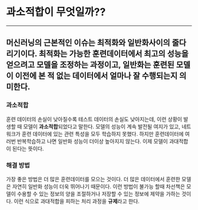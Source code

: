 # 과소적합이 무엇일까??
--------------------------------
머신러닝의 근본적인 이슈는 최적화와 일반화사이의 줄다리기이다. **최적화**는 가능한 훈련데이터에서 최고의 성능을 얻으려고 모델을 조정하는 과정이고, 
**일반화**는 훈련된 모델이 이전에 본 적 없는 데이터에서 얼마나 잘 수행되는지 의미한다. 
-
### 과소적합

훈련 데이터의 손실이 낮아질수록 테스트 데이터의 손실도 낮아지는데, 이런 상황이 발생할 때 모델이 **과소적합**되었다고 말한다.
모델의 성능이 계속 발전될 여지가 있고, 네트워크가 훈련 데이터에 있는 관련 특성을 모두 학습하지 못했다. 하지만 훈련데이터에 여러번 반복학습하고 나면 일반화 성능이 더이상 높아지지 않는다. 이제 모델이 과대적합이 된다는 뜻이다.

### 해결 방법
가장 좋은 방법은 더 많은 훈련데이터를 모으는 것이다. 더 많은 데이터에서 훈련한 모델은 자연히 일반화 성능이 더욱 뛰어나기 때문이다. 이런 방법이 불가능 할때 차선책은
모델이 수용할 수 있는 정보의 양을 조절하거나 저장할 수 있는 정보에 제약을 가하는 것이다. 이런 식으로 과대적합을 피하는 처리 과정을 **규제**라고 한다.
